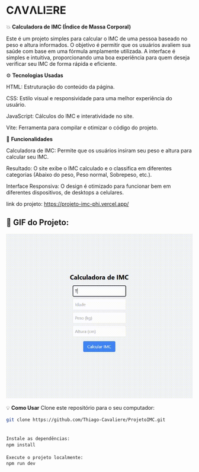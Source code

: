# **CΛVΛLIΞRE**

💥 **Calculadora de IMC (Índice de Massa Corporal)**

Este é um projeto simples para calcular o IMC de uma pessoa baseado no peso e altura informados. O objetivo é permitir que os usuários avaliem sua saúde com base em uma fórmula amplamente utilizada. A interface é simples e intuitiva, proporcionando uma boa experiência para quem deseja verificar seu IMC de forma rápida e eficiente.

⚙️ **Tecnologias Usadas**

HTML: Estruturação do conteúdo da página.

CSS: Estilo visual e responsividade para uma melhor experiência do usuário.

JavaScript: Cálculos do IMC e interatividade no site.

Vite: Ferramenta para compilar e otimizar o código do projeto.

🧠 **Funcionalidades**

Calculadora de IMC: Permite que os usuários insiram seu peso e altura para calcular seu IMC.

Resultado: O site exibe o IMC calculado e o classifica em diferentes categorias (Abaixo do peso, Peso normal, Sobrepeso, etc.).

Interface Responsiva: O design é otimizado para funcionar bem em diferentes dispositivos, de desktops a celulares.

link do projeto: https://projeto-imc-phi.vercel.app/

## 📸 GIF do Projeto:
![Demonstração do Projeto](./public/assets/IMC.gif)


💡 **Como Usar**
Clone este repositório para o seu computador:

```bash
git clone https://github.com/Thiago-Cavaliere/ProjetoIMC.git


Instale as dependências:
npm install

Execute o projeto localmente:
npm run dev
